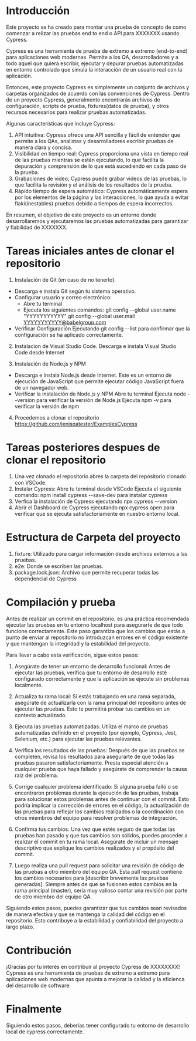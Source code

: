 # Introducción 
Este proyecto se ha creado para montar una prueba de concepto de como comenzar a relizar las pruebas end to end o API para XXXXXXX usando Cypress.

Cypress es una herramienta de prueba de extremo a extremo (end-to-end) para aplicaciones web modernas. Permite a los QA, desarrolladores y a todo aquel que quiera escribir, ejecutar y depurar pruebas automatizadas en entorno controlado que simula la interacción de un usuario real con la aplicación.

Entonces, este proyecto Cypress es simplemente un conjunto de archivos y carpetas organizados de acuerdo con las convenciones de Cypress. Dentro de un proyecto Cypress, generalmente encontrarás archivos de configuración, scripts de prueba, fixtures(datos de prueba), y otros recursos necesarios para realizar pruebas automatizadas.

Algunas características que incluye Cypress:

1. API intuitiva: Cypress ofrece una API sencilla y fácil de entender que permite a los QAs, analistas y desarrolladores escribir pruebas de manera clara y concisa.
2. Visibilidad en tiempo real: Cypress proporciona una vista en tiempo real de las pruebas mientras se están ejecutando, lo que facilita la depuración y comprensión de lo que está sucediendo en cada paso de la prueba.
3. Grabaciones de video; Cypress puede grabar videos de las pruebas, lo que facilita la revisión y el análisis de los resultados de la prueba.
4. Rápido tiempo de espera automático: Cypress automáticamente espera por los elementos de la página y las interacciones, lo que ayuda a evitar flaki(inestables) pruebas debido a tiempos de espera incorrectos.

En resumen, el objetivo de este proyecto es un entorno donde desarrollaremos y ejecutaremos las pruebas automatizadas para garantizar y fiabilidad de XXXXXXX.

# Tareas iniciales antes de clonar el repositorio
1. Instalación de Git (en caso de no tenerlo).
 * Descarga e instala Git según tu sistema operativo.
 * Configurar usuario y correo electrónico:
     * Abre tu terminal
     * Ejecuta los siguientes comandos:
        git config --global user.name "YYYYYYYYYYY"
        git config --global user.mail YYYYYYYYYYY@babelgroup.com
 * Verificar Configuración
     Ejecutando git config --list para confirmar que la configuración se ha aplicado correctamente.

2. Instalacion de Visual Studio Code.
   Descarga e instala Visual Studio Code desde Internet

3. Instalación de Node.js y NPM
 * Descarga e instala Node.js desde Internet. Este es un entorno de ejecución de JavaScript que permite ejecutar código JavaScript fuera de un navegador web.
 * Verificar la instalación de Node.js y NPM
    Abre tu terminal
    Ejecuta node --version para verificar la versión de Node.js
    Ejecuta npm -v para verificar la versión de npm

4. Procedemos a clonar el repositorio https://github.com/jenisqatester/ExamplesCypress 

# Tareas posteriores despues de clonar el repositorio
1. Una vez clonado el repositorio abres la carpeta del repositorio clonado con VSCode.
2. Instalar Cypress:
   Abre tu terminal desde VSCode
   Ejecuta el siguiente comando: npm install cypress --save-dev para instalar cypress
3. Verfica la instalación de Cypress ejecutando npx cypress --version
4. Abrir el Dashboard de Cypress ejecutando npx cypress open para verificar que se ejecuta satisfactoriamente en nuestro entorno local.

# Estructura de Carpeta del proyecto
1. fixture: Utilizado para cargar información desde archivos externos a las pruebas.
2. e2e: Donde se escriben las pruebas.
3. package.lock.json: Archivo que permite recuperar todas las dependencial de Cypress


# Compilación y prueba
Antes de realizar un commit en el repositorio, es una práctica recomendada ejecutar las pruebas en tu entorno localhost para asegurarte de que todo funcione correctamente. Este paso garantiza que los cambios que estás a punto de enviar al repositorio no introduzcan errores en el código existente y que mantengan la integridad y la estabilidad del proyecto.

Para llevar a cabo esta verificación, sigue estos pasos:

1. Asegúrate de tener un entorno de desarrollo funcional: Antes de ejecutar las pruebas, verifica que tu entorno de desarrollo esté configurado correctamente y que la aplicación se ejecute sin problemas localmente.

2. Actualiza tu rama local: Si estás trabajando en una rama separada, asegúrate de actualizarla con la rama principal del repositorio antes de ejecutar las pruebas. Esto te permitirá probar tus cambios en un contexto actualizado.

3. Ejecuta las pruebas automatizadas: Utiliza el marco de pruebas automatizadas definido en el proyecto (por ejemplo, Cypress, Jest, Selenium, etc.) para ejecutar las pruebas relevantes.

4. Verifica los resultados de las pruebas: Después de que las pruebas se completen, revisa los resultados para asegurarte de que todas las pruebas pasaron satisfactoriamente. Presta especial atención a cualquier prueba que haya fallado y asegúrate de comprender la causa raíz del problema.

5. Corrige cualquier problema identificado: Si alguna prueba falló o se encontraron problemas durante la ejecución de las pruebas, trabaja para solucionar estos problemas antes de continuar con el commit. Esto podría implicar la corrección de errores en el código, la actualización de las pruebas para reflejar los cambios realizados o la coordinación con otros miembros del equipo para resolver problemas de integración.

6. Confirma tus cambios: Una vez que estés seguro de que todas las pruebas han pasado y que tus cambios son sólidos, puedes proceder a realizar el commit en tu rama local. Asegúrate de incluir un mensaje descriptivo que explique los cambios realizados y el propósito del commit.

7. Luego realiza una pull request para solicitar una revisión de código de las pruebas a otro miembro del equipo QA. Esta pull request contiene los cambios necesarios para [describir brevemente las pruebas generadas]. Siempre antes de que se fusionen estos cambios en la rama principal (master), sería muy valioso contar una revisión por parte de otro miembro del equipo QA.


Siguiendo estos pasos, puedes garantizar que tus cambios sean revisados de manera efectiva y que se mantenga la calidad del código en el repositorio. Esto contribuye a la estabilidad y confiabilidad del proyecto a largo plazo.

# Contribución
¡Gracias por tu interés en contribuir al proyecto Cypress de XXXXXXXX!
Cypress es una herramienta de pruebas de extremo a extremo para aplicaciones web modernas que apunta a mejorar la calidad y la eficienca del desarrollo de software.


# Finalmente
Siguiendo estos pasos, deberías tener configurado tu entorno de desarrollo local de cypress correctamente.